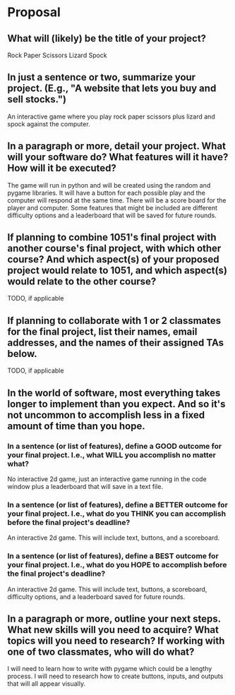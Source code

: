 # Proposal

## What will (likely) be the title of your project?

Rock Paper Scissors Lizard Spock

## In just a sentence or two, summarize your project. (E.g., "A website that lets you buy and sell stocks.")

An interactive game where you play rock paper scissors plus lizard and spock against the computer.

## In a paragraph or more, detail your project. What will your software do? What features will it have? How will it be executed?

The game will run in python and will be created using the random and pygame libraries. It will have a button for each possible play and the computer will respond at the same time.
There will be a score board for the player and computer. Some features that might be included are different difficulty options and a leaderboard that will be saved for future rounds.

## If planning to combine 1051's final project with another course's final project, with which other course? And which aspect(s) of your proposed project would relate to 1051, and which aspect(s) would relate to the other course?

TODO, if applicable

## If planning to collaborate with 1 or 2 classmates for the final project, list their names, email addresses, and the names of their assigned TAs below.

TODO, if applicable

## In the world of software, most everything takes longer to implement than you expect. And so it's not uncommon to accomplish less in a fixed amount of time than you hope.

### In a sentence (or list of features), define a GOOD outcome for your final project. I.e., what WILL you accomplish no matter what?

No interactive 2d game, just an interactive game running in the code window plus a leaderboard that will save in a text file.

### In a sentence (or list of features), define a BETTER outcome for your final project. I.e., what do you THINK you can accomplish before the final project's deadline?

An interactive 2d game. This will include text, buttons, and a scoreboard.

### In a sentence (or list of features), define a BEST outcome for your final project. I.e., what do you HOPE to accomplish before the final project's deadline?

An interactive 2d game. This will include text, buttons, a scoreboard, difficulty options, and a leaderboard saved for future rounds.

## In a paragraph or more, outline your next steps. What new skills will you need to acquire? What topics will you need to research? If working with one of two classmates, who will do what?

I will need to learn how to write with pygame which could be a lengthy process. I will need to research how to create buttons, inputs, and outputs that will all appear visually. 